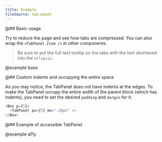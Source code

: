```yaml
---
title: Example
fileSource: tab-panel
---
```


@## Basic usage

Try to reduce the page and see how tabs are compressed. You can also wrap the `<TabPanel.Item />` in other components.

> Be sure to put the full text tooltip on the tabs with the text shortened into the `ellipsis`.

@example base

@## Custom indents and occupying the entire space

As you may notice, the TabPanel does not have indents at the edges. To make the TabPanel occupy the entire width of the parent block (which has indents), you need to set the desired `padding` and `margin` for it.

```typescript
<Box p={5}>
  <TabPanel px={5} mx="-20px" />
</Box>
```

@## Example of accessible TabPanel

@example a11y
